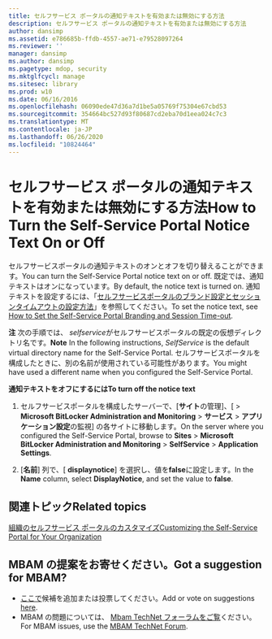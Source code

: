 ```yaml
---
title: セルフサービス ポータルの通知テキストを有効または無効にする方法
description: セルフサービス ポータルの通知テキストを有効または無効にする方法
author: dansimp
ms.assetid: e786685b-ffdb-4557-ae71-e79528097264
ms.reviewer: ''
manager: dansimp
ms.author: dansimp
ms.pagetype: mdop, security
ms.mktglfcycl: manage
ms.sitesec: library
ms.prod: w10
ms.date: 06/16/2016
ms.openlocfilehash: 06090ede47d36a7d1be5a05769f75304e67cbd53
ms.sourcegitcommit: 354664bc527d93f80687cd2eba70d1eea024c7c3
ms.translationtype: MT
ms.contentlocale: ja-JP
ms.lasthandoff: 06/26/2020
ms.locfileid: "10824464"
---
```

# <span data-ttu-id="e718b-103">セルフサービス ポータルの通知テキストを有効または無効にする方法</span><span class="sxs-lookup"><span data-stu-id="e718b-103">How to Turn the Self-Service Portal Notice Text On or Off</span></span>


<span data-ttu-id="e718b-104">セルフサービスポータルの通知テキストのオンとオフを切り替えることができます。</span><span class="sxs-lookup"><span data-stu-id="e718b-104">You can turn the Self-Service Portal notice text on or off.</span></span> <span data-ttu-id="e718b-105">既定では、通知テキストはオンになっています。</span><span class="sxs-lookup"><span data-stu-id="e718b-105">By default, the notice text is turned on.</span></span> <span data-ttu-id="e718b-106">通知テキストを設定するには、「[セルフサービスポータルのブランド設定とセッションタイムアウトの設定方法](how-to-set-the-self-service-portal-branding-and-session-time-out.md)」を参照してください。</span><span class="sxs-lookup"><span data-stu-id="e718b-106">To set the notice text, see [How to Set the Self-Service Portal Branding and Session Time-out](how-to-set-the-self-service-portal-branding-and-session-time-out.md).</span></span>

<span data-ttu-id="e718b-107">**注** 次の手順では、 *selfservice*がセルフサービスポータルの既定の仮想ディレクトリ名です。</span><span class="sxs-lookup"><span data-stu-id="e718b-107">**Note** In the following instructions, *SelfService* is the default virtual directory name for the Self-Service Portal.</span></span> <span data-ttu-id="e718b-108">セルフサービスポータルを構成したときに、別の名前が使用されている可能性があります。</span><span class="sxs-lookup"><span data-stu-id="e718b-108">You might have used a different name when you configured the Self-Service Portal.</span></span>

 

**<span data-ttu-id="e718b-109">通知テキストをオフにするには</span><span class="sxs-lookup"><span data-stu-id="e718b-109">To turn off the notice text</span></span>**

1.  <span data-ttu-id="e718b-110">セルフサービスポータルを構成したサーバーで、[**サイト**の管理]、[ &gt; **Microsoft BitLocker Administration and Monitoring** &gt; **サービス** &gt; **アプリケーション設定**の監視] の各サイトに移動します。</span><span class="sxs-lookup"><span data-stu-id="e718b-110">On the server where you configured the Self-Service Portal, browse to **Sites** &gt; **Microsoft BitLocker Administration and Monitoring** &gt; **SelfService** &gt; **Application Settings**.</span></span>

2.  <span data-ttu-id="e718b-111">[**名前**] 列で、[ **displaynotice**] を選択し、値を**false**に設定します。</span><span class="sxs-lookup"><span data-stu-id="e718b-111">In the **Name** column, select **DisplayNotice**, and set the value to **false**.</span></span>



## <span data-ttu-id="e718b-112">関連トピック</span><span class="sxs-lookup"><span data-stu-id="e718b-112">Related topics</span></span>


[<span data-ttu-id="e718b-113">組織のセルフサービス ポータルのカスタマイズ</span><span class="sxs-lookup"><span data-stu-id="e718b-113">Customizing the Self-Service Portal for Your Organization</span></span>](customizing-the-self-service-portal-for-your-organization.md)

 

 

## <span data-ttu-id="e718b-114">MBAM の提案をお寄せください。</span><span class="sxs-lookup"><span data-stu-id="e718b-114">Got a suggestion for MBAM?</span></span>
- <span data-ttu-id="e718b-115">[ここで](http://mbam.uservoice.com/forums/268571-microsoft-bitlocker-administration-and-monitoring)候補を追加または投票してください。</span><span class="sxs-lookup"><span data-stu-id="e718b-115">Add or vote on suggestions [here](http://mbam.uservoice.com/forums/268571-microsoft-bitlocker-administration-and-monitoring).</span></span> 
- <span data-ttu-id="e718b-116">MBAM の問題については、 [Mbam TechNet フォーラムをご覧](https://social.technet.microsoft.com/Forums/home?forum=mdopmbam)ください。</span><span class="sxs-lookup"><span data-stu-id="e718b-116">For MBAM issues, use the [MBAM TechNet Forum](https://social.technet.microsoft.com/Forums/home?forum=mdopmbam).</span></span>



